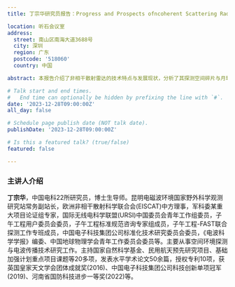 ```yaml
---
title: 丁宗华研究员报告：Progress and Prospects ofncoherent Scattering Radar Astronomical Detection

location: 听石会议室
address:
  street: 南山区南海大道3688号
  city: 深圳
  region: 广东
  postcode: '518060'
  country: 中国

abstract: 本报告介绍了非相干散射雷达的技术特点与发展现状，分析了其探测空间碎片与月球的潜力，给出了我国曲靖非相于散射雷达月球探测初步结果，最后提出了下一步非相干散射雷达天文探测展望，对于我国雷达天文技术发展具有重要参考价值。

# Talk start and end times.
#   End time can optionally be hidden by prefixing the line with `#`.
date: '2023-12-28T09:00:00Z'
all_day: false

# Schedule page publish date (NOT talk date).
publishDate: '2023-12-28T09:00:00Z'

# Is this a featured talk? (true/false)
featured: false

---
```


### 主讲人介绍
**丁宗华**，中国电科22所研究员，博士生导师。昆明电磁波环境国家野外科学观测研究站常务副站长，欧洲非相干散射科学联合会(EISCAT)中方理事，军科委某重大项目论证组专家，国际无线电科学联盟(URSI)中国委员会青年工作组委员，子午工程用户委员会委员，子午工程标准规范咨询专家组成员，子午工程-FAST联合探测工作专班成员，中国电子科技集团公司标准化技术研究委员会委员，《电波科学学报》编委、中国地球物理学会青年工作委员会委员等。主要从事空间环境探测与电波传播技术研究工作。主持国家自然科学基金、民用航天预先研究项目、基础加强计划重点项目课题等20多项，发表水平学术论文50余篇，授权专利10项，获英国皇家天文学会团体成就奖(2016)、中国电子科技集团公司科技创新单项冠军(2019)、河南省国防科技进步一等奖(2022)等。


